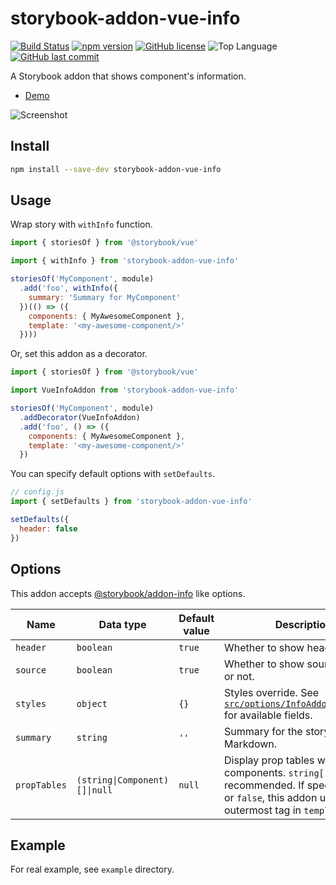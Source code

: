 # storybook-addon-vue-info

[![Build Status](https://travis-ci.com/pocka/storybook-addon-vue-info.svg?branch=master)](https://travis-ci.com/pocka/storybook-addon-vue-info)
[![npm version](https://badge.fury.io/js/storybook-addon-vue-info.svg)](https://badge.fury.io/js/storybook-addon-vue-info)
[![GitHub license](https://img.shields.io/github/license/pocka/storybook-addon-vue-info.svg)](https://github.com/pocka/storybook-addon-vue-info/blob/master/LICENSE)
![Top Language](https://img.shields.io/github/languages/top/pocka/storybook-addon-vue-info.svg)
[![GitHub last commit](https://img.shields.io/github/last-commit/pocka/storybook-addon-vue-info.svg)](https://github.com/pocka/storybook-addon-vue-info/commits/master)


A Storybook addon that shows component's information.

- [Demo](https://storybook-addon-vue-info.netlify.com/)

![Screenshot](https://raw.githubusercontent.com/pocka/storybook-addon-vue-info/master/assets/storybook-addon-vue-info--screen-shot.png)

## Install

```sh
npm install --save-dev storybook-addon-vue-info
```

## Usage

Wrap story with `withInfo` function.

```js
import { storiesOf } from '@storybook/vue'

import { withInfo } from 'storybook-addon-vue-info'

storiesOf('MyComponent', module)
  .add('foo', withInfo({
    summary: 'Summary for MyComponent'
  })(() => ({
    components: { MyAwesomeComponent },
    template: '<my-awesome-component/>'
  })))
```

Or, set this addon as a decorator.

```js
import { storiesOf } from '@storybook/vue'

import VueInfoAddon from 'storybook-addon-vue-info'

storiesOf('MyComponent', module)
  .addDecorator(VueInfoAddon)
  .add('foo', () => ({
    components: { MyAwesomeComponent },
    template: '<my-awesome-component/>'
  })
```

You can specify default options with `setDefaults`.

```js
// config.js
import { setDefaults } from 'storybook-addon-vue-info'

setDefaults({
  header: false
})
```

## Options

This addon accepts [@storybook/addon-info](https://github.com/storybooks/storybook/tree/master/addons/info) like options.

| Name         | Data type                     | Default value | Description                                                                                                                                       |
| ------------ | ----------------------------- | ------------- | ------------------------------------------------------------------------------------------------------------------------------------------------- |
| `header`     | `boolean`                     | `true`        | Whether to show header or not.                                                                                                                    |
| `source`     | `boolean`                     | `true`        | Whether to show source(usage) or not.                                                                                                             |
| `styles`     | `object`                      | `{}`          | Styles override. See [`src/options/InfoAddonOptions.ts`](src/options/InfoAddonOptions.ts) for available fields.                                   |
| `summary`    | `string`                      | `''`          | Summary for the story. Accepts Markdown.                                                                                                          |
| `propTables` | `(string\|Component)[]\|null` | `null`        | Display prop tables with these components. `string[]` is recommended. If specified `null` or `false`, this addon use outermost tag in `template`. |

## Example

For real example, see `example` directory.
